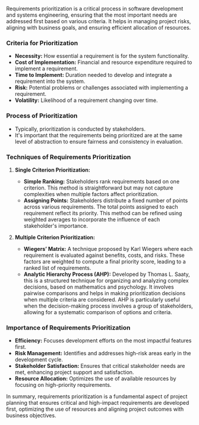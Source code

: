 Requirements prioritization is a critical process in software development and systems engineering, ensuring that the most important needs are addressed first based on various criteria. It helps in managing project risks, aligning with business goals, and ensuring efficient allocation of resources.

### Criteria for Prioritization
- **Necessity:** How essential a requirement is for the system functionality.
- **Cost of Implementation:** Financial and resource expenditure required to implement a requirement.
- **Time to Implement:** Duration needed to develop and integrate a requirement into the system.
- **Risk:** Potential problems or challenges associated with implementing a requirement.
- **Volatility:** Likelihood of a requirement changing over time.

### Process of Prioritization
- Typically, prioritization is conducted by stakeholders.
- It's important that the requirements being prioritized are at the same level of abstraction to ensure fairness and consistency in evaluation.

### Techniques of Requirements Prioritization

1. **Single Criterion Prioritization:**
   - **Simple Ranking:** Stakeholders rank requirements based on one criterion. This method is straightforward but may not capture complexities when multiple factors affect prioritization.
   - **Assigning Points:** Stakeholders distribute a fixed number of points across various requirements. The total points assigned to each requirement reflect its priority. This method can be refined using weighted averages to incorporate the influence of each stakeholder's importance.

2. **Multiple Criterion Prioritization:**
   - **Wiegers’ Matrix:** A technique proposed by Karl Wiegers where each requirement is evaluated against benefits, costs, and risks. These factors are weighted to compute a final priority score, leading to a ranked list of requirements.
   - **Analytic Hierarchy Process (AHP):** Developed by Thomas L. Saaty, this is a structured technique for organizing and analyzing complex decisions, based on mathematics and psychology. It involves pairwise comparisons and helps in making prioritization decisions when multiple criteria are considered. AHP is particularly useful when the decision-making process involves a group of stakeholders, allowing for a systematic comparison of options and criteria.

### Importance of Requirements Prioritization
- **Efficiency:** Focuses development efforts on the most impactful features first.
- **Risk Management:** Identifies and addresses high-risk areas early in the development cycle.
- **Stakeholder Satisfaction:** Ensures that critical stakeholder needs are met, enhancing project support and satisfaction.
- **Resource Allocation:** Optimizes the use of available resources by focusing on high-priority requirements.

In summary, requirements prioritization is a fundamental aspect of project planning that ensures critical and high-impact requirements are developed first, optimizing the use of resources and aligning project outcomes with business objectives.